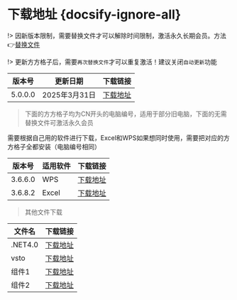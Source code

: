 # 下载地址 {docsify-ignore-all}

!> 因新版本限制，需要替换文件才可以解除时间限制，激活永久长期会员。方法👉️[替换文件](/use/instead)

!> 更新方方格子后，需要`再次替换文件`才可以重复激活！建议关闭`自动更新`功能


|版本号|更新日期|下载链接|
|-|-|-|
|5.0.0.0|2025年3月31日|[下载地址](https://ffcell.lanzouu.com/irIxH2sa2fjc)|


>下面的方方格子均为CN开头的电脑编号，适用于部分旧电脑，下面的无需替换文件可激活永久会员    
    
需要根据自己用的软件进行下载，Excel和WPS如果想同时使用，需要把对应的方方格子全都安装（电脑编号相同）

|版本号|适用软件|下载链接|
|-|-|-|
|3.6.6.0|WPS|[下载地址](https://wwzf.lanzouv.com/iFpG62b0m1fc)|
|3.6.8.2|Excel|[下载地址](https://wwzf.lanzouv.com/imqFW2dohhuj)|


>其他文件下载

|文件名|下载链接|
|-|-|
|.NET4.0|[下载地址](https://download.microsoft.com/download/9/5/A/95A9616B-7A37-4AF6-BC36-D6EA96C8DAAE/dotNetFx40_Full_x86_x64.exe)|
|vsto|[下载地址](https://ffcell.lanzoui.com/ia8lj3g)|
|组件1|[下载地址](https://ffcell.lanzoui.com/ia8lj3g)|
|组件2|[下载地址](https://ffcell.lanzoui.com/i5jtd0b)|
